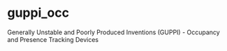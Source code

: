 # guppi_occ
Generally Unstable and Poorly Produced Inventions (GUPPI) - Occupancy and Presence Tracking Devices
